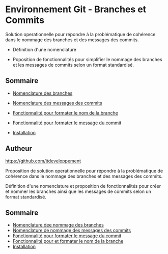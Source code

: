 # Environnement Git - Branches et Commits

Solution operationnelle pour répondre à la problématique de cohérence dans le nommage des branches et des messages des commits.

- Définition d'une nomenclature

- Poposition de fonctionnalités pour simplifier le nommage des branches et les messages de commits selon un format standardisé.

## Sommaire

- [Nomenclature des branches](https://github.com/itdeveloppement/git-nomenclature-branches-commits/blob/develop/git-nomenclature-branches.md)
- [Nomenclature des messages des commits](https://github.com/itdeveloppement/git-nomenclature-branches-commits/blob/develop/git-nomenclature-commits.md)
- [Fonctionnalité pour formater le nom de la branche](https://github.com/itdeveloppement/git-nomenclature-branches-commits/blob/develop/git-fonctionnalites-installation.md)
- [Fonctionnalité pour formater le message du commit](https://github.com/itdeveloppement/git-nomenclature-branches-commits/blob/develop/git-fonctionnalites-installation.md)

- [Installation](https://github.com/itdeveloppement/git-nomenclature-branches-commits/blob/develop/git-fonctionnalites-installation.md#installation)

## Autheur
https://github.com/itdeveloppement 

Proposition de solution operationnelle pour répondre à la problématique de cohérence dans le nommage des branches et des messages des commits.

Définition d'une nomenclature et proposition de fonctionnalités pour créer et nommer les branches ainsi que les messages de commits selon un format standardisé.

## Sommaire

- [Nomenclature dee nommage des branches](#branches)
- [Nomenclature de nommage des messages des commits](#commit)
- [Fonctionnalité pour formater le message du commit](#fonctionnalité-commit)
- [Fonctionnalité pour et formater le nom de la branche](#fonctionnalité-branche)
- [Installation](#installation)